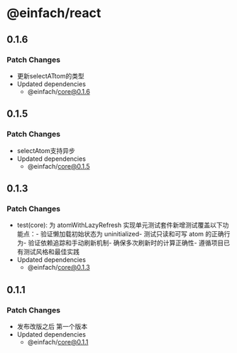 # @einfach/react

## 0.1.6

### Patch Changes

- 更新selectATtom的类型
- Updated dependencies
  - @einfach/core@0.1.6

## 0.1.5

### Patch Changes

- selectAtom支持异步
- Updated dependencies
  - @einfach/core@0.1.5

## 0.1.3

### Patch Changes

- test(core): 为 atomWithLazyRefresh 实现单元测试套件新增测试覆盖以下功能点：- 验证懒加载初始状态为 uninitialized- 测试只读和可写 atom 的正确行为- 验证依赖追踪和手动刷新机制- 确保多次刷新时的计算正确性- 遵循项目已有测试风格和最佳实践
- Updated dependencies
  - @einfach/core@0.1.3

## 0.1.1

### Patch Changes

- 发布改版之后 第一个版本
- Updated dependencies
  - @einfach/core@0.1.1
